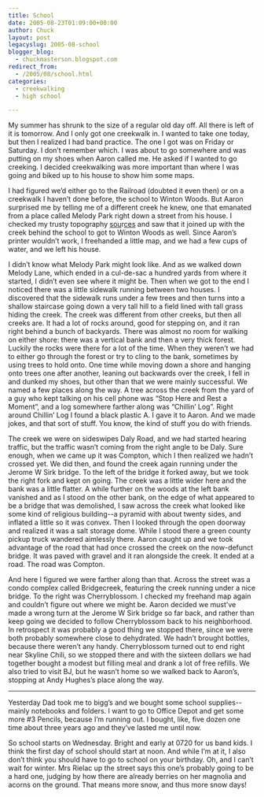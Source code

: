 ```yaml
---
title: School
date: 2005-08-23T01:09:00+00:00
author: Chuck
layout: post
legacyslug: 2005-08-school
blogger_blog:
  - chuckmasterson.blogspot.com
redirect_from:
  - /2005/08/school.html
categories:
  - creekwalking
  - high school

---
```

My summer has shrunk to the size of a regular old day off. All there is left of
it is tomorrow. And I only got one creekwalk in. I wanted to take one today,
but then I realized I had band practice. The one I got was on Friday or
Saturday. I don’t remember which. I was about to go somewhere and was putting
on my shoes when Aaron called me. He asked if I wanted to go creeking. I
decided creekwalking was more important than where I was going and biked up to
his house to show him some maps.

I had figured we’d either go to the Railroad (doubted it even then) or on a
creekwalk I haven’t done before, the school to Winton Woods. But Aaron
surprised me by telling me of a different creek he knew, one that emanated from
a place called Melody Park right down a street from his house. I checked my
trusty topography
[sou](http://chuckmasterson.blogspot.com/www.topozone.com)r[ces](http://chuckmasterson.blogspot.com/maps.google.com)
and saw that it joined up with the creek behind the school to got to Winton
Woods as well. Since Aaron’s printer wouldn’t work, I freehanded a little map,
and we had a few cups of water, and we left his house.

I didn’t know what Melody Park might look like. And as we walked down Melody
Lane, which ended in a cul-de-sac a hundred yards from where it started, I
didn’t even see where it might be. Then when we got to the end I noticed there
was a little sidewalk running between two houses. I discovered that the
sidewalk runs under a few trees and then turns into a shallow staircase going
down a very tall hill to a field lined with tall grass hiding the creek. The
creek was different from other creeks, but then all creeks are. It had a lot of
rocks around, good for stepping on, and it ran right behind a bunch of
backyards. There was almost no room for walking on either shore: there was a
vertical bank and then a very thick forest. Luckily the rocks were there for a
lot of the time. When they weren’t we had to either go through the forest or
try to cling to the bank, sometimes by using trees to hold onto. One time while
moving down a shore and hanging onto trees one after another, leaning out
backwards over the creek, I fell in and dunked my shoes, but other than that we
were mainly successful. We named a few places along the way. A tree across the
creek from the yard of a guy who kept talking on his cell phone was “Stop Here
and Rest a Moment”, and a log somewhere farther along was “Chillin’ Log”. Right
around Chillin’ Log I found a black plastic A. I gave it to Aaron. And we made
jokes, and that sort of stuff. You know, the kind of stuff you do with friends. 

The creek we were on sideswipes Daly Road, and we had started hearing traffic,
but the traffic wasn’t coming from the right angle to be Daly. Sure enough,
when we came up it was Compton, which I then realized we hadn’t crossed yet. We
did then, and found the creek again running under the Jerome W Sirk bridge. To
the left of the bridge it forked away, but we took the right fork and kept on
going. The creek was a little wider here and the bank was a little flatter. A
while further on the woods at the left bank vanished and as I stood on the
other bank, on the edge of what appeared to be a bridge that was demolished, I
saw across the creek what looked like some kind of religious building--a
pyramid with about twenty sides, and inflated a little so it was convex. Then I
looked through the open doorway and realized it was a salt storage dome. While
I stood there a green county pickup truck wandered aimlessly there. Aaron
caught up and we took advantage of the road that had once crossed the creek on
the now-defunct bridge. It was paved with gravel and it ran alongside the
creek. It ended at a road. The road was Compton.

And here I figured we were farther along than that. Across the street was a
condo complex called Bridgecreek, featuring the creek running under a nice
bridge. To the right was Cherryblossom. I checked my freehand map again and
couldn’t figure out where we might be. Aaron decided we must’ve made a wrong
turn at the Jerome W Sirk bridge so far back, and rather than keep going we
decided to follow Cherryblossom back to his neighborhood. In retrospect it was
probably a good thing we stopped there, since we were both probably somewhere
close to dehydrated. We hadn’t brought bottles, because there weren’t any
handy. Cherryblossom turned out to end right near Skyline Chili, so we stopped
there and with the sixteen dollars we had together bought a modest but filling
meal and drank a lot of free refills. We also tried to visit BJ, but he wasn’t
home so we walked back to Aaron’s, stopping at Andy Hughes’s place along the
way.

* * *

Yesterday Dad took me to bigg’s and we bought some school supplies--mainly
notebooks and folders. I want to go to Office Depot and get some more #3
Pencils, because I’m running out. I bought, like, five dozen one time about
three years ago and they’ve lasted me until now.

So school starts on Wednesday. Bright and early at 0720 for us band kids. I
think the first day of school should start at noon. And while I’m at it, I also
don’t think you should have to go to school on your birthday. Oh, and I can’t
wait for winter. Mrs Rielac up the street says this one’s probably going to be
a hard one, judging by how there are already berries on her magnolia and acorns
on the ground. That means more snow, and thus more snow days!
